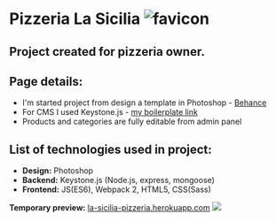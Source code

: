 # Pizzeria La Sicilia  ![favicon](https://images84.fotosik.pl/903/967be7e0d9ddbbfc.png)

## Project created for pizzeria owner.

## Page details:

* I'm started project from design a template in Photoshop - <a href="https://www.behance.net/gallery/58871905/Pizzeria" target="_blank">Behance</a>
* For CMS I used Keystone.js - <a href="https://github.com/mtrybus2208/keystone-boilerplate-webpack-bootstrap4" target="_blank">my boilerplate link</a>
* Products and categories are fully editable from admin panel

## List of technologies used in project:
* <strong>Design:</strong> Photoshop
* <strong>Backend:</strong> Keystone.js (Node.js, express, mongoose)
* <strong>Frontend:</strong> JS(ES6), Webpack 2, HTML5, CSS(Sass)

<strong>Temporary preview:</strong> <a href="https://la-sicilia-pizzeria.herokuapp.com/">la-sicilia-pizzeria.herokuapp.com</a>
<img src="https://images82.fotosik.pl/904/2014279e1f6c910d.jpg">
